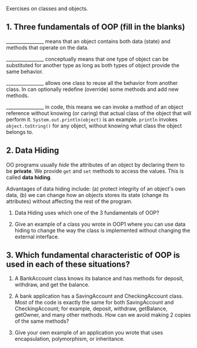 Exercises on classes and objects. 

## 1. Three fundamentals of OOP (fill in the blanks)

________________ means that an object contains both data (state) and methods that operate on the data.

________________ conceptually means that one type of object can be substituted for another type as long
as both types of object provide the same behavior.

________________ allows one class to reuse all the behavior from another class. In can optionally redefine (override) some methods and add new methods.

________________ in code, this means we can invoke a method of an object reference without knowing
(or caring) that actual class of the object that will perform it.  `System.out.println(object)` is an example.  `println` invokes `object.toString()` for any object, without knowing what class the object belongs to.


## 2. Data Hiding

OO programs usually *hide* the attributes of an object by declaring them to be **private**.
We provide `get` and `set` methods to access the values.
This is called **data hiding**.

Advantages of data hiding include: (a) protect integrity of an object's own data, 
(b) we can change how an objects stores its state (change its attributes) without affecting the rest of the program.

1. Data Hiding uses which one of the 3 fundamentals of OOP?

2. Give an example of a class you wrote in OOP1 where you can use data hiding to change
the way the class is implemented without changing the external interface.


## 3. Which fundamental characteristic of OOP is used in each of these situations?

1. A BankAccount class knows its balance and has methods for deposit, withdraw, and get the balance.

2. A bank application has a SavingAccount and CheckingAccount class.  Most of the code is exactly the same for both SavingAccount and CheckingAccount; for example, deposit, withdraw, getBalance, getOwner, and many other methods.  How can we avoid making 2 copies of the same methods?

3. Give your own example of an application you wrote that uses encapsulation, polymorphism, or inheritance.



